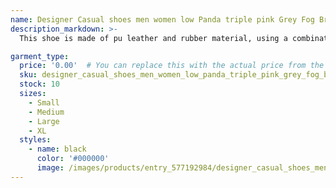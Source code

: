 ```yaml
---
name: Designer Casual shoes men women low Panda triple pink Grey Fog Brown Wolf Grey university red orange Medium Olive UNC Georgetown Active Fuch
description_markdown: >-
  This shoe is made of pu leather and rubber material, using a combination of sewing and glue. Suitable for daily running and walking wear, very comfortable,suitable for most. It can be worn in any place,can be worn all year round,fashionable and versatile. Which is available in various colors and styles,blue and black one is the most popular color. We also sell many other different style sport shoes,basketball shoes,casual shoes women high heels...also acceptable for bulk purchase,please contact us..syi

garment_type:
  price: '0.00'  # You can replace this with the actual price from the XML
  sku: designer_casual_shoes_men_women_low_panda_triple_pink_grey_fog_brown_wolf_grey_university_red_orange_medium_olive_unc_georgetown_active_fuch
  stock: 10
  sizes:
    - Small
    - Medium
    - Large
    - XL
  styles:
    - name: black
      color: '#000000'
      image: /images/products/entry_577192984/designer_casual_shoes_men_women_low_panda_triple_pink_grey_fog_brown_wolf_grey_university_red_orange_medium_olive_unc_georgetown_active_fuch_577192984.jpg
---
```

